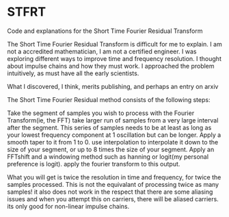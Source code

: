 # STFRT
Code and explanations for the Short Time Fourier Residual Transform


The Short Time Fourier Residual Transform is difficult for me to explain.
I am not a accredited mathematician, I am not a certified engineer.
I was exploring different ways to improve time and frequency resolution.
I thought about impulse chains and how they must work.
I approached the problem intuitively, as must have all the early scientists.

What I discovered, I think, merits publishing, and perhaps an entry on arxiv

The Short Time Fourier Residual method consists of the following steps:

Take the segment of samples you wish to process with the Fourier Transform(ie, the FFT)
take larger run of samples from a very large interval after the segment.
This series of samples needs to be at least as long as your lowest frequency component at 1 oscillation but can be longer.
Apply a smooth taper to it from 1 to 0.
use interpolation to interpolate it down to the size of your segment, or up to 8 times the size of your segment.
Apply an FFTshift and a windowing method such as hanning or logit(my personal preference is logit).
apply the fourier transform to this output.

What you will get is twice the resolution in time and frequency, for twice the samples processed.
This is not the equivalant of processing twice as many samples!
it also does not work in the respect that there are some aliasing issues and when you attempt this on carriers,
there will be aliased carriers. its only good for non-linear impulse chains.
